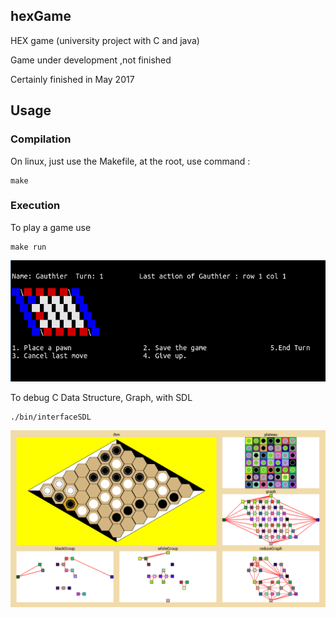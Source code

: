 ## hexGame
HEX game (university project with C and java)

Game under development ,not finished

Certainly finished in May 2017


## Usage

### Compilation

On linux, just use the Makefile,
at the root, use command :

```viml
make
```


### Execution

To play a game use

```viml
make run
```
![all text](https://github.com/hiergaut/hexGame/blob/master/file/pictureGame.png)

To debug C Data Structure, Graph, with SDL

```viml
./bin/interfaceSDL
```

![alt text](https://github.com/hiergaut/hexGame/blob/master/file/pictureSDL.png)

